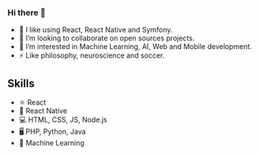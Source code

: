 ### Hi there 👋 
- 🌱 I like using React, React Native and Symfony.
- 👯 I’m looking to collaborate on open sources projects.
- 🤔 I’m interested in Machine Learning, AI, Web and Mobile development.
- ⚡  Like philosophy, neuroscience and soccer.

## Skills 
* ⚛ React
* 📱 React Native
* 💻 HTML, CSS, JS, Node.js
* 🖥 PHP, Python, Java
* 🧮 Machine Learning 

